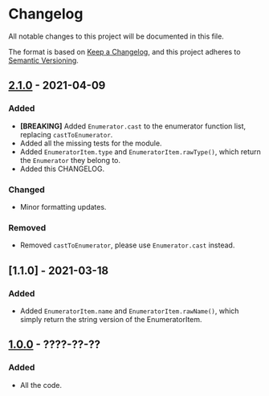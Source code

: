 # Changelog
All notable changes to this project will be documented in this file.

The format is based on [Keep a Changelog](https://keepachangelog.com/en/1.0.0/),
and this project adheres to [Semantic Versioning](https://semver.org/spec/v2.0.0.html).

## [2.1.0] - 2021-04-09
### Added
- **[BREAKING]** Added `Enumerator.cast` to the enumerator function list, replacing `castToEnumerator`.
- Added all the missing tests for the module.
- Added `EnumeratorItem.type` and `EnumeratorItem.rawType()`, which return the `Enumerator` they belong to.
- Added this CHANGELOG.

### Changed
- Minor formatting updates.

### Removed
- Removed `castToEnumerator`, please use `Enumerator.cast` instead.

## [1.1.0] - 2021-03-18
### Added
- Added `EnumeratorItem.name` and `EnumeratorItem.rawName()`, which simply return the string version of the EnumeratorItem.

## [1.0.0] - ????-??-??
### Added
- All the code.

[2.1.0]: https://github.com/howmanysmall/enumerator/compare/v1.0.0...v2.0.0
<!-- [1.1.0]: https://github.com/howmanysmall/enumerator/compare/v1.0.0...v1.1.0 -->
[1.0.0]: https://github.com/howmanysmall/enumerator/releases/tag/1.0.0